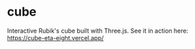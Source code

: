 # cube
Interactive Rubik's cube built with Three.js.
See it in action here: https://cube-eta-eight.vercel.app/
